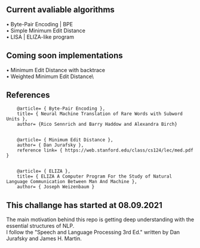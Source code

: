 ## Current avaliable algorithms
• Byte-Pair Encoding | BPE\
• Simple Minimum Edit Distance\
• LISA | ELIZA-like program 

## Coming soon implementations
• Minimum Edit Distance with backtrace\
• Weighted Minimum Edit Distance\

## References
        @article= { Byte-Pair Encoding },
        title= { Neural Machine Translation of Rare Words with Subword Units },
        author= {Rico Sennrich and Barry Haddow and Alexandra Birch}
        
        
        @article= { Minimum Edit Distance },
        author= { Dan Jurafsky },
        reference link= { https://web.stanford.edu/class/cs124/lec/med.pdf }
        
        
        @article= { ELIZA },
        title= { ELIZA A Computer Program For the Study of Natural Language Communication Between Man And Machine },
        author= { Joseph Weizenbaum }



## This challange has started at 08.09.2021
The main motivation behind this repo is getting deep understanding with the essential structures of NLP.\
I follow the "Speech and Language Processing 3rd Ed." written by Dan Jurafsky and James H. Martin.
